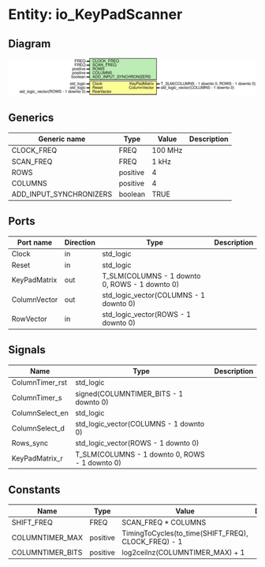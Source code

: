 # Entity: io_KeyPadScanner
## Diagram
![Diagram](io_KeyPadScanner.svg "Diagram")
## Generics
| Generic name            | Type     | Value   | Description |
| ----------------------- | -------- | ------- | ----------- |
| CLOCK_FREQ              | FREQ     | 100 MHz |             |
| SCAN_FREQ               | FREQ     | 1 kHz   |             |
| ROWS                    | positive | 4       |             |
| COLUMNS                 | positive | 4       |             |
| ADD_INPUT_SYNCHRONIZERS | boolean  | TRUE    |             |
## Ports
| Port name    | Direction | Type                                           | Description |
| ------------ | --------- | ---------------------------------------------- | ----------- |
| Clock        | in        | std_logic                                      |             |
| Reset        | in        | std_logic                                      |             |
| KeyPadMatrix | out       | T_SLM(COLUMNS - 1 downto 0, ROWS - 1 downto 0) |             |
| ColumnVector | out       | std_logic_vector(COLUMNS - 1 downto 0)         |             |
| RowVector    | in        | std_logic_vector(ROWS - 1 downto 0)            |             |
## Signals
| Name            | Type                                           | Description |
| --------------- | ---------------------------------------------- | ----------- |
| ColumnTimer_rst | std_logic                                      |             |
| ColumnTimer_s   | signed(COLUMNTIMER_BITS - 1 downto 0)          |             |
| ColumnSelect_en | std_logic                                      |             |
| ColumnSelect_d  | std_logic_vector(COLUMNS - 1 downto 0)         |             |
| Rows_sync       | std_logic_vector(ROWS - 1 downto 0)            |             |
| KeyPadMatrix_r  | T_SLM(COLUMNS - 1 downto 0, ROWS - 1 downto 0) |             |
## Constants
| Name             | Type     | Value                                                | Description |
| ---------------- | -------- | ---------------------------------------------------- | ----------- |
| SHIFT_FREQ       | FREQ     |  SCAN_FREQ * COLUMNS                                 |             |
| COLUMNTIMER_MAX  | positive |  TimingToCycles(to_time(SHIFT_FREQ), CLOCK_FREQ) - 1 |             |
| COLUMNTIMER_BITS | positive |  log2ceilnz(COLUMNTIMER_MAX) + 1                     |             |
